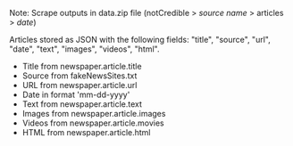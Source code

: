 Note: Scrape outputs in data.zip file (notCredible > _source name_ > articles > _date_)  
  
Articles stored as JSON with the following fields: "title", "source", "url", "date", "text", "images", "videos", "html".  
* Title from newspaper.article.title
* Source from fakeNewsSites.txt
* URL from newspaper.article.url
* Date in format 'mm-dd-yyyy'
* Text from newspaper.article.text
* Images from newspaper.article.images
* Videos from newspaper.article.movies
* HTML from newspaper.article.html

